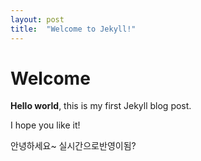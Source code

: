 ```yaml
---
layout: post
title:  "Welcome to Jekyll!"
---
```


# Welcome

**Hello world**, this is my first Jekyll blog post.

I hope you like it!

안녕하세요~
실시간으로반영이됨?
